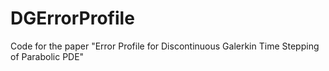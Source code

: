 # DGErrorProfile
Code for the paper "Error Profile for Discontinuous Galerkin Time Stepping of Parabolic PDE"
